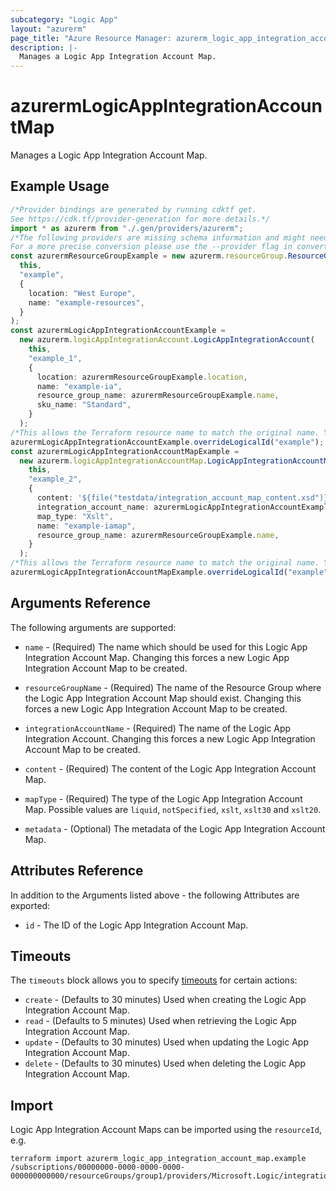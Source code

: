 ```yaml
---
subcategory: "Logic App"
layout: "azurerm"
page_title: "Azure Resource Manager: azurerm_logic_app_integration_account_map"
description: |-
  Manages a Logic App Integration Account Map.
---
```


# azurermLogicAppIntegrationAccountMap

Manages a Logic App Integration Account Map.

## Example Usage

```typescript
/*Provider bindings are generated by running cdktf get.
See https://cdk.tf/provider-generation for more details.*/
import * as azurerm from "./.gen/providers/azurerm";
/*The following providers are missing schema information and might need manual adjustments to synthesize correctly: azurerm.
For a more precise conversion please use the --provider flag in convert.*/
const azurermResourceGroupExample = new azurerm.resourceGroup.ResourceGroup(
  this,
  "example",
  {
    location: "West Europe",
    name: "example-resources",
  }
);
const azurermLogicAppIntegrationAccountExample =
  new azurerm.logicAppIntegrationAccount.LogicAppIntegrationAccount(
    this,
    "example_1",
    {
      location: azurermResourceGroupExample.location,
      name: "example-ia",
      resource_group_name: azurermResourceGroupExample.name,
      sku_name: "Standard",
    }
  );
/*This allows the Terraform resource name to match the original name. You can remove the call if you don't need them to match.*/
azurermLogicAppIntegrationAccountExample.overrideLogicalId("example");
const azurermLogicAppIntegrationAccountMapExample =
  new azurerm.logicAppIntegrationAccountMap.LogicAppIntegrationAccountMap(
    this,
    "example_2",
    {
      content: '${file("testdata/integration_account_map_content.xsd")}',
      integration_account_name: azurermLogicAppIntegrationAccountExample.name,
      map_type: "Xslt",
      name: "example-iamap",
      resource_group_name: azurermResourceGroupExample.name,
    }
  );
/*This allows the Terraform resource name to match the original name. You can remove the call if you don't need them to match.*/
azurermLogicAppIntegrationAccountMapExample.overrideLogicalId("example");

```

## Arguments Reference

The following arguments are supported:

*   `name` - (Required) The name which should be used for this Logic App Integration Account Map. Changing this forces a new Logic App Integration Account Map to be created.

*   `resourceGroupName` - (Required) The name of the Resource Group where the Logic App Integration Account Map should exist. Changing this forces a new Logic App Integration Account Map to be created.

*   `integrationAccountName` - (Required) The name of the Logic App Integration Account. Changing this forces a new Logic App Integration Account Map to be created.

*   `content` - (Required) The content of the Logic App Integration Account Map.

*   `mapType` - (Required) The type of the Logic App Integration Account Map. Possible values are `liquid`, `notSpecified`, `xslt`, `xslt30` and `xslt20`.

*   `metadata` - (Optional) The metadata of the Logic App Integration Account Map.

## Attributes Reference

In addition to the Arguments listed above - the following Attributes are exported:

* `id` - The ID of the Logic App Integration Account Map.

## Timeouts

The `timeouts` block allows you to specify [timeouts](https://www.terraform.io/language/resources/syntax#operation-timeouts) for certain actions:

* `create` - (Defaults to 30 minutes) Used when creating the Logic App Integration Account Map.
* `read` - (Defaults to 5 minutes) Used when retrieving the Logic App Integration Account Map.
* `update` - (Defaults to 30 minutes) Used when updating the Logic App Integration Account Map.
* `delete` - (Defaults to 30 minutes) Used when deleting the Logic App Integration Account Map.

## Import

Logic App Integration Account Maps can be imported using the `resourceId`, e.g.

```console
terraform import azurerm_logic_app_integration_account_map.example /subscriptions/00000000-0000-0000-0000-000000000000/resourceGroups/group1/providers/Microsoft.Logic/integrationAccounts/account1/maps/map1                                                                   
```

